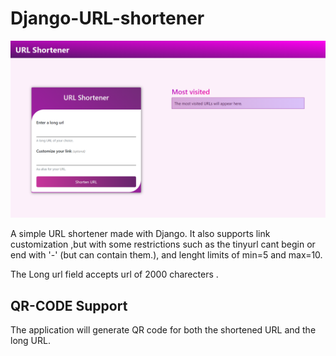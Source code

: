 # Django-URL-shortener

![](https://github.com/Yaswanth-C/django-url-shortener/blob/master/Screenshot.png)

A simple URL shortener made with Django. It also supports link customization ,but with some restrictions such as the tinyurl cant begin or end with '-' (but can contain them.), and lenght limits of min=5 and max=10.

The Long url field accepts url of 2000 charecters .

## QR-CODE Support

The application will generate QR code for both the shortened URL and the long URL.
